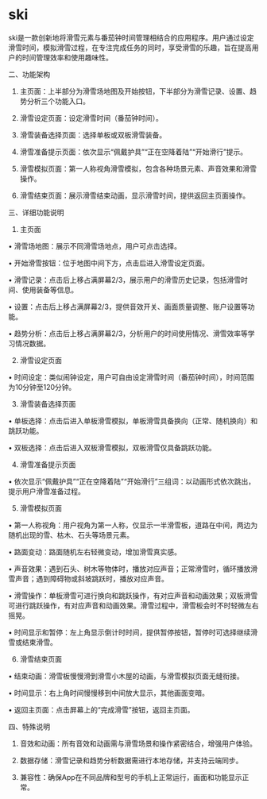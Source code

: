 # ski
ski是一款创新地将滑雪元素与番茄钟时间管理相结合的应用程序。用户通过设定滑雪时间，模拟滑雪过程，在专注完成任务的同时，享受滑雪的乐趣，旨在提高用户的时间管理效率和使用趣味性。

二、功能架构

1. 主页面：上半部分为滑雪场地图及开始按钮，下半部分为滑雪记录、设置、趋势分析三个功能入口。

2. 滑雪设定页面：设定滑雪时间（番茄钟时间）。

3. 滑雪装备选择页面：选择单板或双板滑雪装备。

4. 滑雪准备提示页面：依次显示“佩戴护具”“正在空降着陆”“开始滑行”提示。

5. 滑雪模拟页面：第一人称视角滑雪模拟，包含各种场景元素、声音效果和滑雪操作。

6. 滑雪结束页面：展示滑雪结束动画，显示滑雪时间，提供返回主页面操作。

三、详细功能说明

1. 主页面

• 滑雪场地图：展示不同滑雪场地点，用户可点击选择。

• 开始滑雪按钮：位于地图中间下方，点击后进入滑雪设定页面。

• 滑雪记录：点击后上移占满屏幕2/3，展示用户的滑雪历史记录，包括滑雪时间、使用装备等信息。

• 设置：点击后上移占满屏幕2/3，提供音效开关、画面质量调整、账户设置等功能。

• 趋势分析：点击后上移占满屏幕2/3，分析用户的时间使用情况、滑雪效率等学习情况数据。

2. 滑雪设定页面

• 时间设定：类似闹钟设定，用户可自由设定滑雪时间（番茄钟时间），时间范围为10分钟至120分钟。

3. 滑雪装备选择页面

• 单板选择：点击后进入单板滑雪模拟，单板滑雪具备换向（正常、随机换向）和跳跃功能。

• 双板选择：点击后进入双板滑雪模拟，双板滑雪仅具备跳跃功能。

4. 滑雪准备提示页面

• 依次显示“佩戴护具”“正在空降着陆”“开始滑行”三组词：以动画形式依次跳出，提示用户滑雪准备过程。

5. 滑雪模拟页面

• 第一人称视角：用户视角为第一人称，仅显示一半滑雪板，道路在中间，两边为随机出现的雪、枯木、石头等场景元素。

• 路面变动：路面随机左右轻微变动，增加滑雪真实感。

• 声音效果：遇到石头、树木等物体时，播放对应声音；正常滑雪时，循环播放滑雪声音；遇到障碍物或斜坡跳跃时，播放对应声音。

• 滑雪操作：单板滑雪可进行换向和跳跃操作，有对应声音和动画效果；双板滑雪可进行跳跃操作，有对应声音和动画效果。滑雪过程中，滑雪板会时不时轻微左右摇晃。

• 时间显示和暂停：左上角显示倒计时时间，提供暂停按钮，暂停时可选择继续滑雪或结束滑雪。

6. 滑雪结束页面

• 结束动画：滑雪板慢慢滑到滑雪小木屋的动画，与滑雪模拟页面无缝衔接。

• 时间显示：右上角时间慢慢移到中间放大显示，其他画面变暗。

• 返回主页面：点击屏幕上的“完成滑雪”按钮，返回主页面。

四、特殊说明

1. 音效和动画：所有音效和动画需与滑雪场景和操作紧密结合，增强用户体验。

2. 数据存储：滑雪记录和趋势分析数据需进行本地存储，并支持云端同步。

3. 兼容性：确保App在不同品牌和型号的手机上正常运行，画面和功能显示正常。
